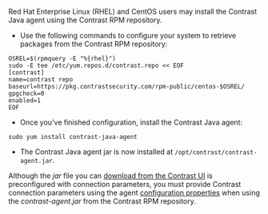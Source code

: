 <!--
title: "Download the Java Agent from our RPM Repository"
description: "Downloading the Java agent from our RPM Repository"
tags: "installation Java agent download redhat centos yum rpm"
-->

Red Hat Enterprise Linux (RHEL) and CentOS users may install the Contrast Java agent using the Contrast RPM repository.

* Use the following commands to configure your system to retrieve packages from the Contrast RPM repository:

```console
OSREL=$(rpmquery -E "%{rhel}")
sudo -E tee /etc/yum.repos.d/contrast.repo << EOF
[contrast]
name=contrast repo
baseurl=https://pkg.contrastsecurity.com/rpm-public/centos-$OSREL/
gpgcheck=0
enabled=1
EOF
```

* Once you've finished configuration, install the Contrast Java agent:

```console
sudo yum install contrast-java-agent
```

* The Contrast Java agent jar is now installed at `/opt/contrast/contrast-agent.jar`.

Although the *jar* file you can [download from the Contrast UI](installation-javastandard.html#contrast-ui) is preconfigured with connection parameters, you must provide Contrast connection parameters using the agent [configuration properties](installation-javaconfig.html) when using the *contrast-agent.jar* from the Contrast RPM repository.
